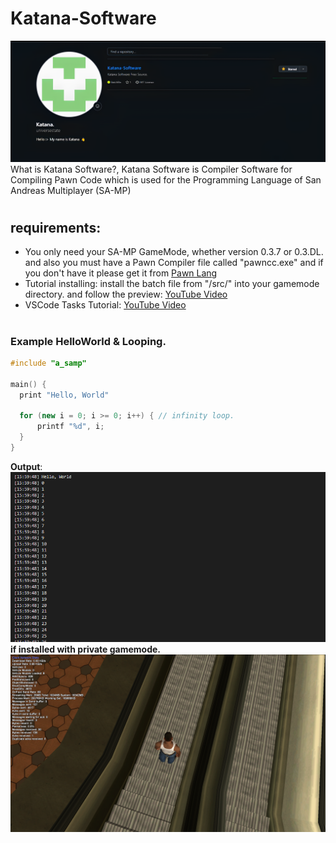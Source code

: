 # Katana-Software
![Katana](Thumbnail.png)
What is Katana Software?, Katana Software is Compiler Software for Compiling Pawn Code which is used for the Programming Language of San Andreas Multiplayer (SA-MP)
#
## requirements:
- You only need your SA-MP GameMode, whether version 0.3.7 or 0.3.DL. and also you must have a Pawn Compiler file called "pawncc.exe" and if you don't have it please get it from [Pawn Lang](https://github.com/pawn-lang/compiler/releases)
- Tutorial installing: install the batch file from "/src/" into your gamemode directory. and follow the preview: [YouTube Video](https://www.youtube.com/watch?v=Xn5ZiOmkCPM)
- VSCode Tasks Tutorial: [YouTube Video](https://youtu.be/D9VTjfzJBBo?si=tHYmBqDBiqEpenN2)
#
### Example HelloWorld & Looping.
```cpp
#include "a_samp"

main() {
  print "Hello, World"

  for (new i = 0; i >= 0; i++) { // infinity loop.
      printf "%d", i;
  }
}
```
**Output**:
![image](loop.png)
**if installed with private gamemode.**
![Image](stats.png)
